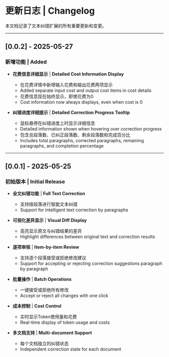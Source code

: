# 更新日志 | Changelog

本文档记录了文本纠错扩展的所有重要更新和变更。

---

## [0.0.2] - 2025-05-27

### 新增功能 | Added
- **花费信息详细显示** | **Detailed Cost Information Display**
  - 在花费详情中新增输入花费和输出花费两项显示
  - Added separate input cost and output cost items in cost details
  - 花费信息现在始终显示，即使花费为0
  - Cost information now always displays, even when cost is 0

- **纠错进度详细提示** | **Detailed Correction Progress Tooltip**
  - 鼠标悬停在纠错进度上时显示详细信息
  - Detailed information shown when hovering over correction progress
  - 包含总段落数、已纠正段落数、剩余段落数和完成百分比
  - Includes total paragraphs, corrected paragraphs, remaining paragraphs, and completion percentage

---

## [0.0.1] - 2025-05-25

### 初始版本 | Initial Release
- **全文纠错功能** | **Full Text Correction**
  - 支持按段落进行智能文本纠错
  - Support for intelligent text correction by paragraphs
  
- **可视化差异显示** | **Visual Diff Display**
  - 高亮显示原文与纠错结果的差异
  - Highlight differences between original text and correction results
  
- **逐项审核** | **Item-by-item Review**
  - 支持逐个段落接受或拒绝修改建议
  - Support for accepting or rejecting correction suggestions paragraph by paragraph
  
- **批量操作** | **Batch Operations**
  - 一键接受或拒绝所有修改
  - Accept or reject all changes with one click
  
- **成本控制** | **Cost Control**
  - 实时显示Token使用量和花费
  - Real-time display of token usage and costs
  
- **多文档支持** | **Multi-document Support**
  - 每个文档独立的纠错状态
  - Independent correction state for each document